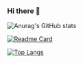 ### Hi there 👋

<!--
**MirkaNicolle/MirkaNicolle** is a ✨ _special_ ✨ repository because its `README.md` (this file) appears on your GitHub profile.

Here are some ideas to get you started:

- 🔭 I’m currently working on ...
- 🌱 I’m currently learning ...
- 👯 I’m looking to collaborate on ...
- 🤔 I’m looking for help with ...
- 💬 Ask me about ...
- 📫 How to reach me: ...
- 😄 Pronouns: ...
- ⚡ Fun fact: ...
-->

![Anurag's GitHub stats](https://github-readme-stats.vercel.app/api?username=MirkaNicolle&show_icons=true&theme=github_dark)

[![Readme Card](https://github-readme-stats.vercel.app/api/pin/?username=MirkaNicolle&repo=github-readme-stats)](https://github.com/MirkaNicolle/github-readme-stats)

[![Top Langs](https://github-readme-stats.vercel.app/api/top-langs/?username=MirkaNicolle&layout=compact)](https://github.com/MirkaNicolle/github-readme-stats)

<br>
